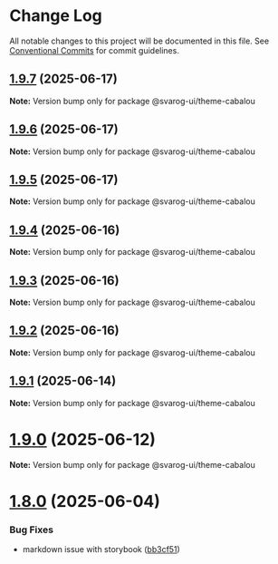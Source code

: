 # Change Log

All notable changes to this project will be documented in this file.
See [Conventional Commits](https://conventionalcommits.org) for commit guidelines.

## [1.9.7](https://github.com/baaaaaaaaasowenyaaaaaaamamabeatsebaaah/svarog/compare/@svarog-ui/theme-cabalou@1.9.6...@svarog-ui/theme-cabalou@1.9.7) (2025-06-17)

**Note:** Version bump only for package @svarog-ui/theme-cabalou

## [1.9.6](https://github.com/baaaaaaaaasowenyaaaaaaamamabeatsebaaah/svarog/compare/@svarog-ui/theme-cabalou@1.9.5...@svarog-ui/theme-cabalou@1.9.6) (2025-06-17)

**Note:** Version bump only for package @svarog-ui/theme-cabalou

## [1.9.5](https://github.com/baaaaaaaaasowenyaaaaaaamamabeatsebaaah/svarog/compare/@svarog-ui/theme-cabalou@1.9.4...@svarog-ui/theme-cabalou@1.9.5) (2025-06-17)

**Note:** Version bump only for package @svarog-ui/theme-cabalou

## [1.9.4](https://github.com/baaaaaaaaasowenyaaaaaaamamabeatsebaaah/svarog/compare/@svarog-ui/theme-cabalou@1.9.3...@svarog-ui/theme-cabalou@1.9.4) (2025-06-16)

**Note:** Version bump only for package @svarog-ui/theme-cabalou

## [1.9.3](https://github.com/baaaaaaaaasowenyaaaaaaamamabeatsebaaah/svarog/compare/@svarog-ui/theme-cabalou@1.9.2...@svarog-ui/theme-cabalou@1.9.3) (2025-06-16)

**Note:** Version bump only for package @svarog-ui/theme-cabalou

## [1.9.2](https://github.com/baaaaaaaaasowenyaaaaaaamamabeatsebaaah/svarog/compare/@svarog-ui/theme-cabalou@1.9.1...@svarog-ui/theme-cabalou@1.9.2) (2025-06-16)

**Note:** Version bump only for package @svarog-ui/theme-cabalou

## [1.9.1](https://github.com/baaaaaaaaasowenyaaaaaaamamabeatsebaaah/svarog/compare/@svarog-ui/theme-cabalou@1.9.0...@svarog-ui/theme-cabalou@1.9.1) (2025-06-14)

**Note:** Version bump only for package @svarog-ui/theme-cabalou

# [1.9.0](https://github.com/baaaaaaaaasowenyaaaaaaamamabeatsebaaah/svarog/compare/@svarog-ui/theme-cabalou@1.8.0...@svarog-ui/theme-cabalou@1.9.0) (2025-06-12)

**Note:** Version bump only for package @svarog-ui/theme-cabalou

# [1.8.0](https://github.com/baaaaaaaaasowenyaaaaaaamamabeatsebaaah/svarog/compare/@svarog-ui/theme-cabalou@1.7.0...@svarog-ui/theme-cabalou@1.8.0) (2025-06-04)

### Bug Fixes

- markdown issue with storybook ([bb3cf51](https://github.com/baaaaaaaaasowenyaaaaaaamamabeatsebaaah/svarog/commit/bb3cf515b70d6c551832cbea7361e86e5e10260c))
